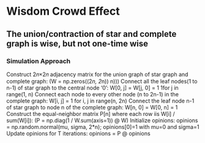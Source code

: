 # Wisdom Crowd Effect

## The union/contraction of star and complete graph is wise, but not one-time wise

### Simulation Approach

Construct 2𝑛×2𝑛 adjacency matrix for the union graph of star graph and complete graph: (W = np.zeros((2*n, 2*n)) n)))
Connect all the leaf nodes(1 to n-1) of star graph to the central node ‘0’: W[0, j] = W[j, 0] = 1 1for j in range(1, n)
Connect each node to every other node (n to 2n-1) in the complete graph: W[i, j] = 1 for i, j in range(n, 2n)
Connect the leaf node n-1 of star graph to node n of the complete graph: W[n, 0] = W[0, n] = 1
Construct the equal-neighbor matrix P[n] where each row iis W[i] / sum(W[i]): (P = np.diag(1 / W.sum(axis=1)) @ W)
Initialize opinions: opinions = np.random.normal(mu, sigma, 2*n); opinions[0]=1 with mu=0 and sigma=1
Update opinions for T iterations: opinions = P @ opinions